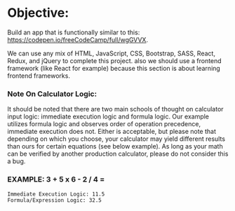 # Objective:

Build an app that is functionally similar to this: https://codepen.io/freeCodeCamp/full/wgGVVX.

We can use any mix of HTML, JavaScript, CSS, Bootstrap, SASS, React, Redux, and jQuery to complete this project. also we should use a frontend framework (like React for example) because this section is about learning frontend frameworks.
### Note On Calculator Logic:

 It should be noted that there are two main schools of thought on calculator input logic: immediate execution logic and formula logic. Our example utilizes formula logic and observes order of operation precedence, immediate execution does not. Either is acceptable, but please note that depending on which you choose, your calculator may yield different results than ours for certain equations (see below example). As long as your math can be verified by another production calculator, please do not consider this a bug.

### EXAMPLE: 3 + 5 x 6 - 2 / 4 =

    Immediate Execution Logic: 11.5
    Formula/Expression Logic: 32.5

